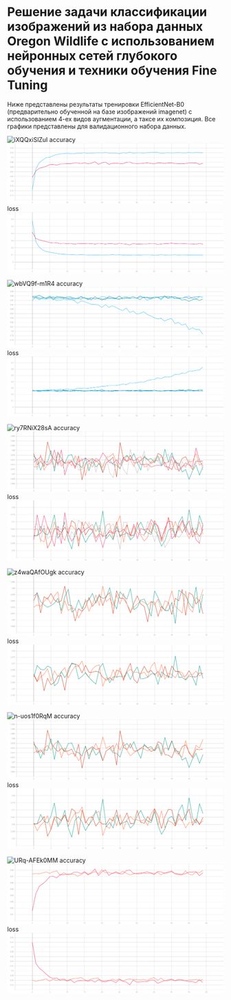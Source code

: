 # Решение задачи классификации изображений из набора данных Oregon Wildlife с использованием нейронных сетей глубокого обучения и техники обучения Fine Tuning
Ниже представлены результаты тренировки EfficientNet-B0 (предварительно обученной на базе изображений imagenet) с использованием 4-ех видов аугментации, а таксе их композиция. Все графики представлены для валидационного набора данных.

![iXQQxiSlZuI](https://user-images.githubusercontent.com/61012068/113757677-9256b800-971b-11eb-8ea9-88c50275360b.jpg)
accuracy
![](./graphic/before_accuracy.svg)
loss
![](./graphic/before_loss.svg)

![wbVQ9f-m1R4](https://user-images.githubusercontent.com/61012068/113757708-9c78b680-971b-11eb-9f9f-22f164545b64.jpg)
accuracy
![](./graphic/lrs_accuracy.svg)
loss
![](./graphic/lrs_loss.svg)

![ry7RNiX28sA](https://user-images.githubusercontent.com/61012068/113759777-26c21a00-971e-11eb-840a-e1decd271e31.jpg)
accuracy
![](./graphic/e-8_accuracy.svg)
loss
![](./graphic/e-8_loss.svg)

![z4waQAfOUgk](https://user-images.githubusercontent.com/61012068/113757728-a00c3d80-971b-11eb-8ee6-a7ee89b23d2b.jpg)
accuracy
![](./graphic/step_accuracy.svg)
loss
![](./graphic/step_loss.svg)

![n-uos1f0RqM](https://user-images.githubusercontent.com/61012068/113757745-a4385b00-971b-11eb-8835-e38280863206.jpg)
accuracy
![](./graphic/all_accuracy.svg)
loss
![](./graphic/all_loss.svg)

![URq-AFEk0MM](https://user-images.githubusercontent.com/61012068/113757766-a995a580-971b-11eb-95a2-1765a98f9fe0.jpg)
accuracy
![](./graphic/last_accuracy.svg)
loss
![](./graphic/last_loss.svg)
